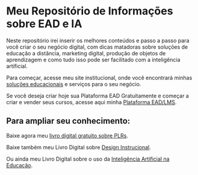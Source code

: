 # Meu Repositório de Informações sobre EAD e IA

Neste repositório irei inserir os melhores conteúdos e passo a passo para você criar o seu negócio digital, com dicas matadoras sobre soluções de educação a distância, marketing digital, produção de objetos de aprendizagem e como tudo isso pode ser facilitado com a inteligência artificial.

Para começar, acesse meu site institucional, onde você encontrará minhas [soluções educacionais](https://www.estudiosite.com.br) e serviços para o seu negócio.

Se você deseja criar hoje sua Plataforma EAD Gratuitamente e começar a criar e vender seus cursos, acesse aqui minha [Plataforma EAD/LMS](https://www.lmsestudio.com.br).

## Para ampliar seu conhecimento:

Baixe agora meu [livro digital gratuito sobre PLRs](https://www.estudiosite.com.br/produto/plr).

Baixe também meu Livro Digital sobre [Design Instrucional](https://www.estudiosite.com.br/produto/design-instrucional).

Ou ainda meu Livro Digital sobre o uso da [Inteligência Artificial na Educação](https://www.estudiosite.com.br/produto/ia).
